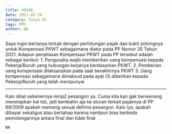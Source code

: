 ```yaml
---
title: 45646
date: 2021-02-24
category: Tanya-SC
tags: PPh
author: NA
---
```


Saya ingin bertanya terkait dengan perhitungan pajak dan bukti potongnya untuk Kompensasi PKWT sebagaimana diatur pada PP Nomor 35 Tahun 2021. Adapun penjelasan Kompensasi PKWT pada PP tersebut adalah sebagai berikut: 1. Pengusaha wajib memberikan uang kompensasi kepada Pekerja/Buruh yang hubungan kerjanya berdasarkan PKWT. 2. Pemberian uang kompensasi dilaksanakan pada saat berakhirnya PKWT 3. Uang kompensasi sebagaimana dimaksud pada ayat (1) diberikan kepada Pekerja/Buruh yang telah mempunyai

---

Kalo diliat sebenernya mirip2 pesangon ya. Cuma kita kan gak berwenang menetapkan hal tsb, jadi kembaliin aja ke aturan terkait pajaknya di PP 68/2009 apakah memang sesuai definisi pesangon. Kalo iya, apakah dibayar sekaligus atau bertahap karena nantipun bisa berbeda pemotongannya antara final dan tidak final

`NA`

